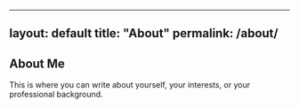 
---
layout: default
title: "About"
permalink: /about/
---

<h2>About Me</h2>
<p>This is where you can write about yourself, your interests, or your professional background.</p>

